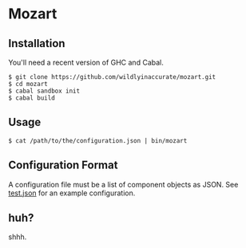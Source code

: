 # Mozart

## Installation

You'll need a recent version of GHC and Cabal.

```
$ git clone https://github.com/wildlyinaccurate/mozart.git
$ cd mozart
$ cabal sandbox init
$ cabal build
```

## Usage

```
$ cat /path/to/the/configuration.json | bin/mozart
```

## Configuration Format

A configuration file must be a list of component objects as JSON. See [test.json](test.json) for an example configuration.

## huh?

shhh.
